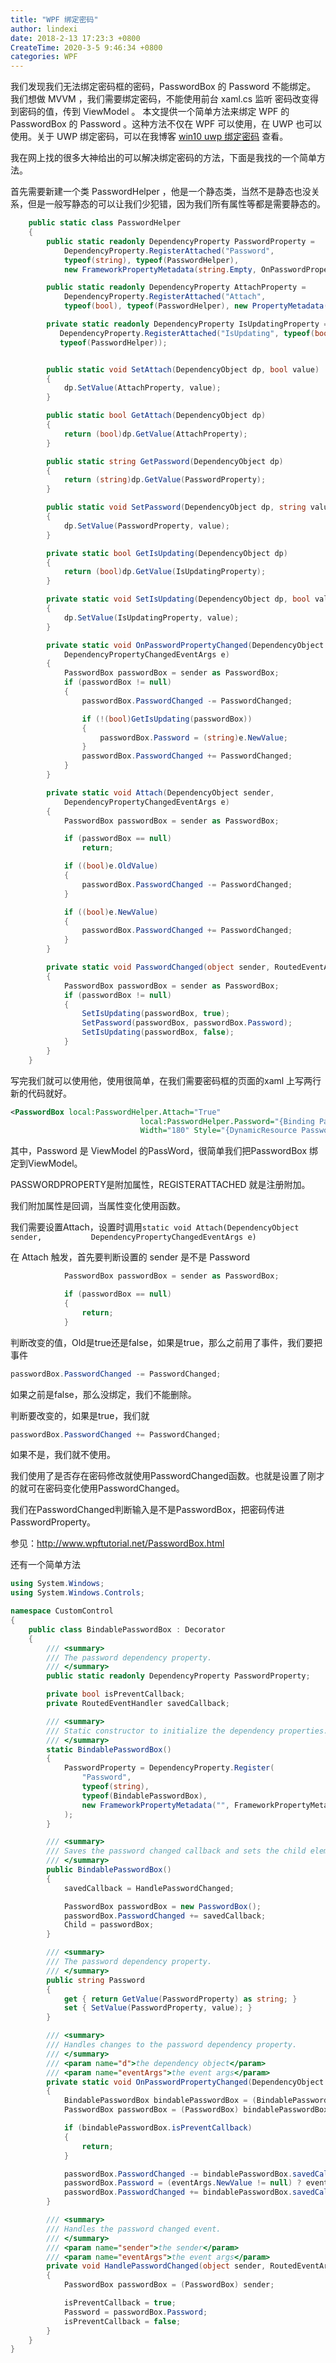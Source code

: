 ```yaml
---
title: "WPF 绑定密码"
author: lindexi
date: 2018-2-13 17:23:3 +0800
CreateTime: 2020-3-5 9:46:34 +0800
categories: WPF
---
```


我们发现我们无法绑定密码框的密码，PasswordBox 的 Password 不能绑定。
我们想做 MVVM ，我们需要绑定密码，不能使用前台 xaml.cs 监听 密码改变得到密码的值，传到 ViewModel 。
本文提供一个简单方法来绑定 WPF 的 PasswordBox 的 Password 。这种方法不仅在 WPF 可以使用，在 UWP 也可以使用。关于 UWP 绑定密码，可以在我博客 [win10 uwp 绑定密码](http://lindexi.oschina.io/lindexi/post/win10-uwp-%E7%BB%91%E5%AE%9A%E5%AF%86%E7%A0%81/) 查看。

<!--more-->



<div id="toc"></div>

我在网上找的很多大神给出的可以解决绑定密码的方法，下面是我找的一个简单方法。

首先需要新建一个类 PasswordHelper ，他是一个静态类，当然不是静态也没关系，但是一般写静态的可以让我们少犯错，因为我们所有属性等都是需要静态的。
		

```csharp
    public static class PasswordHelper
    {
        public static readonly DependencyProperty PasswordProperty =
            DependencyProperty.RegisterAttached("Password",
            typeof(string), typeof(PasswordHelper),
            new FrameworkPropertyMetadata(string.Empty, OnPasswordPropertyChanged));

        public static readonly DependencyProperty AttachProperty =
            DependencyProperty.RegisterAttached("Attach",
            typeof(bool), typeof(PasswordHelper), new PropertyMetadata(false, Attach));

        private static readonly DependencyProperty IsUpdatingProperty =
           DependencyProperty.RegisterAttached("IsUpdating", typeof(bool),
           typeof(PasswordHelper));


        public static void SetAttach(DependencyObject dp, bool value)
        {
            dp.SetValue(AttachProperty, value);
        }

        public static bool GetAttach(DependencyObject dp)
        {
            return (bool)dp.GetValue(AttachProperty);
        }

        public static string GetPassword(DependencyObject dp)
        {
            return (string)dp.GetValue(PasswordProperty);
        }

        public static void SetPassword(DependencyObject dp, string value)
        {
            dp.SetValue(PasswordProperty, value);
        }

        private static bool GetIsUpdating(DependencyObject dp)
        {
            return (bool)dp.GetValue(IsUpdatingProperty);
        }

        private static void SetIsUpdating(DependencyObject dp, bool value)
        {
            dp.SetValue(IsUpdatingProperty, value);
        }

        private static void OnPasswordPropertyChanged(DependencyObject sender,
            DependencyPropertyChangedEventArgs e)
        {
            PasswordBox passwordBox = sender as PasswordBox;
            if (passwordBox != null)
            {
                passwordBox.PasswordChanged -= PasswordChanged;

                if (!(bool)GetIsUpdating(passwordBox))
                {
                    passwordBox.Password = (string)e.NewValue;
                }
                passwordBox.PasswordChanged += PasswordChanged;
            }
        }

        private static void Attach(DependencyObject sender,
            DependencyPropertyChangedEventArgs e)
        {
            PasswordBox passwordBox = sender as PasswordBox;

            if (passwordBox == null)
                return;

            if ((bool)e.OldValue)
            {
                passwordBox.PasswordChanged -= PasswordChanged;
            }

            if ((bool)e.NewValue)
            {
                passwordBox.PasswordChanged += PasswordChanged;
            }
        }

        private static void PasswordChanged(object sender, RoutedEventArgs e)
        {
            PasswordBox passwordBox = sender as PasswordBox;
            if (passwordBox != null)
            {
                SetIsUpdating(passwordBox, true);
                SetPassword(passwordBox, passwordBox.Password);
                SetIsUpdating(passwordBox, false);
            }
        }
    }

```


写完我们就可以使用他，使用很简单，在我们需要密码框的页面的xaml 上写两行新的代码就好。
		

```xml
<PasswordBox local:PasswordHelper.Attach="True" 
                             local:PasswordHelper.Password="{Binding Password, Mode=TwoWay}" 
                             Width="180" Style="{DynamicResource PasswordBoxStyle}"/>

```

其中，Password 是 ViewModel 的PassWord，很简单我们把PasswordBox 绑定到ViewModel。


PASSWORDPROPERTY是附加属性，REGISTERATTACHED 就是注册附加。

我们附加属性是回调，当属性变化使用函数。

我们需要设置Attach，设置时调用`static void Attach(DependencyObject sender,           DependencyPropertyChangedEventArgs e)`

在 Attach 触发，首先要判断设置的 sender 是不是 Password
		

```csharp
            PasswordBox passwordBox = sender as PasswordBox;

            if (passwordBox == null)
            {
                return;
            }

```
判断改变的值，Old是true还是false，如果是true，那么之前用了事件，我们要把事件
		

```csharp
passwordBox.PasswordChanged -= PasswordChanged;

```
如果之前是false，那么没绑定，我们不能删除。

判断要改变的，如果是true，我们就
		

```csharp
passwordBox.PasswordChanged += PasswordChanged;

```

如果不是，我们就不使用。

我们使用了是否存在密码修改就使用PasswordChanged函数。也就是设置了刚才的就可在密码变化使用PasswordChanged。

我们在PasswordChanged判断输入是不是PasswordBox，把密码传进PasswordProperty。

参见：http://www.wpftutorial.net/PasswordBox.html

还有一个简单方法

<script src="https://gist.github.com/taylorleese/468331.js"></script>

		

```csharp
using System.Windows;
using System.Windows.Controls;

namespace CustomControl
{
    public class BindablePasswordBox : Decorator
    {
        /// <summary>
        /// The password dependency property.
        /// </summary>
        public static readonly DependencyProperty PasswordProperty;

        private bool isPreventCallback;
        private RoutedEventHandler savedCallback;

        /// <summary>
        /// Static constructor to initialize the dependency properties.
        /// </summary>
        static BindablePasswordBox()
        {
            PasswordProperty = DependencyProperty.Register(
                "Password",
                typeof(string),
                typeof(BindablePasswordBox),
                new FrameworkPropertyMetadata("", FrameworkPropertyMetadataOptions.BindsTwoWayByDefault, new PropertyChangedCallback(OnPasswordPropertyChanged))
            );
        }

        /// <summary>
        /// Saves the password changed callback and sets the child element to the password box.
        /// </summary>
        public BindablePasswordBox()
        {
            savedCallback = HandlePasswordChanged;

            PasswordBox passwordBox = new PasswordBox();
            passwordBox.PasswordChanged += savedCallback;
            Child = passwordBox;
        }

        /// <summary>
        /// The password dependency property.
        /// </summary>
        public string Password
        {
            get { return GetValue(PasswordProperty) as string; }
            set { SetValue(PasswordProperty, value); }
        }

        /// <summary>
        /// Handles changes to the password dependency property.
        /// </summary>
        /// <param name="d">the dependency object</param>
        /// <param name="eventArgs">the event args</param>
        private static void OnPasswordPropertyChanged(DependencyObject d, DependencyPropertyChangedEventArgs eventArgs)
        {
            BindablePasswordBox bindablePasswordBox = (BindablePasswordBox) d;
            PasswordBox passwordBox = (PasswordBox) bindablePasswordBox.Child;

            if (bindablePasswordBox.isPreventCallback)
            {
                return;
            }

            passwordBox.PasswordChanged -= bindablePasswordBox.savedCallback;
            passwordBox.Password = (eventArgs.NewValue != null) ? eventArgs.NewValue.ToString() : "";
            passwordBox.PasswordChanged += bindablePasswordBox.savedCallback;
        }

        /// <summary>
        /// Handles the password changed event.
        /// </summary>
        /// <param name="sender">the sender</param>
        /// <param name="eventArgs">the event args</param>
        private void HandlePasswordChanged(object sender, RoutedEventArgs eventArgs)
        {
            PasswordBox passwordBox = (PasswordBox) sender;

            isPreventCallback = true;
            Password = passwordBox.Password;
            isPreventCallback = false;
        }
    }
}

```

